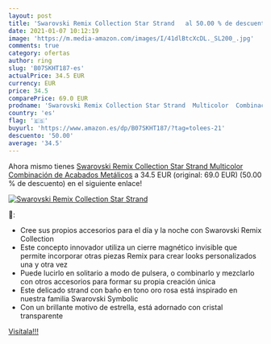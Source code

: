 ```yaml
---
layout: post
title: 'Swarovski Remix Collection Star Strand   al 50.00 % de descuento'
date: 2021-01-07 10:12:19
image: 'https://m.media-amazon.com/images/I/41dlBtcXcDL._SL200_.jpg'
comments: true
category: ofertas
author: ring
slug: 'B07SKHT187-es'
actualPrice: 34.5 EUR
currency: EUR
price: 34.5
comparePrice: 69.0 EUR
prodname: 'Swarovski Remix Collection Star Strand  Multicolor  Combinación de Acabados Metálicos'
country: 'es'
flag: '🇪🇸'
buyurl: 'https://www.amazon.es/dp/B07SKHT187/?tag=tolees-21'
descuento: '50.00'
average: '34.5'
---
```


Ahora mismo tienes [Swarovski Remix Collection Star Strand  Multicolor  Combinación de Acabados Metálicos](https://www.amazon.es/dp/B07SKHT187/?tag=tolees-21) a 34.5 EUR (original: 69.0 EUR) (50.00 %  de descuento) en el siguiente enlace!

[![Swarovski Remix Collection Star Strand  ](https://m.media-amazon.com/images/I/41dlBtcXcDL._SL200_.jpg)](https://www.amazon.es/dp/B07SKHT187/?tag=tolees-21)

🔎:

- Cree sus propios accesorios para el día y la noche con Swarovski Remix Collection
- Este concepto innovador utiliza un cierre magnético invisible que permite incorporar otras piezas Remix para crear looks personalizados una y otra vez
- Puede lucirlo en solitario a modo de pulsera, o combinarlo y mezclarlo con otros accesorios para formar su propia creación única
- Este delicado strand con baño en tono oro rosa está inspirado en nuestra familia Swarovski Symbolic
- Con un brillante motivo de estrella, está adornado con cristal transparente

[Visítala!!!](https://www.amazon.es/dp/B07SKHT187/?tag=tolees-21)
